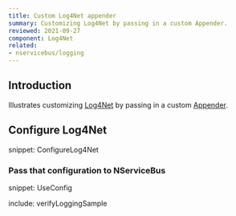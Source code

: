 ```yaml
---
title: Custom Log4Net appender
summary: Customizing Log4Net by passing in a custom Appender.
reviewed: 2021-09-27
component: Log4Net
related:
- nservicebus/logging
---
```



## Introduction

Illustrates customizing [Log4Net](https://logging.apache.org/log4net/) by passing in a custom [Appender](https://logging.apache.org/log4net/release/config-examples.html).


## Configure Log4Net

snippet: ConfigureLog4Net


### Pass that configuration to NServiceBus

snippet: UseConfig



include: verifyLoggingSample

